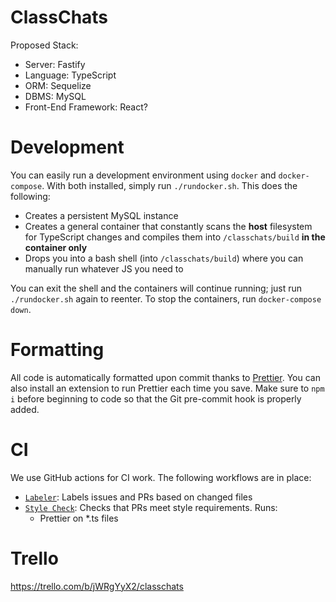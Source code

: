 # ClassChats

Proposed Stack:

-   Server: Fastify
-   Language: TypeScript
-   ORM: Sequelize
-   DBMS: MySQL
-   Front-End Framework: React?

# Development

You can easily run a development environment using `docker` and `docker-compose`.
With both installed, simply run `./rundocker.sh`. This does the following:
- Creates a persistent MySQL instance
- Creates a general container that constantly scans the **host** filesystem for TypeScript changes
  and compiles them into `/classchats/build` **in the container only**
- Drops you into a bash shell (into `/classchats/build`) where you can manually run whatever JS you need to

You can exit the shell and the containers will continue running; just run `./rundocker.sh` again to reenter.
To stop the containers, run `docker-compose down`.

# Formatting

All code is automatically formatted upon commit thanks to
[Prettier](https://prettier.io). You can also install an extension to run
Prettier each time you save. Make sure to `npm i` before beginning to code so
that the Git pre-commit hook is properly added.

# CI

We use GitHub actions for CI work. The following workflows are in place:
- [`Labeler`](/.github/workflows/label.yaml): Labels issues and PRs based on changed files
- [`Style Check`](/.github/workflows/style.yaml): Checks that PRs meet style requirements. Runs:
  - Prettier on *.ts files

# Trello

https://trello.com/b/jWRgYyX2/classchats
